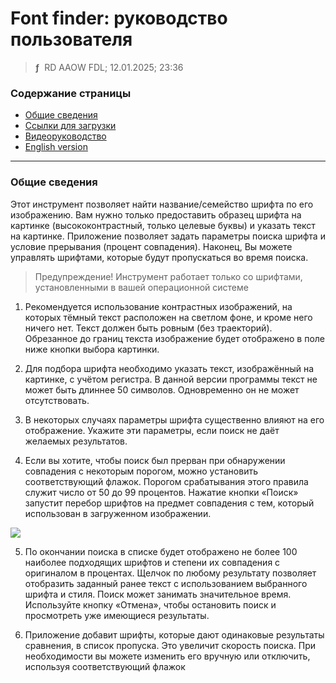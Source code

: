 # Font finder: руководство пользователя
> **ƒ** &nbsp;RD AAOW FDL; 12.01.2025; 23:36



### Содержание страницы

- [Общие сведения](#section-1)
- [Ссылки для загрузки](https://adslbarxatov.github.io/DPArray/ru#font-finder)
- [Видеоруководство](https://youtube.com/watch?v=S_zIDLUCoXM)
- [English version](https://adslbarxatov.github.io/FontFinder)

---

### Общие сведения

Этот инструмент позволяет найти название/семейство шрифта по его изображению. Вам нужно только
предоставить образец шрифта на картинке (высококонтрастный, только целевые буквы) и указать текст на картинке.
Приложение позволяет задать параметры поиска шрифта и условие прерывания (процент совпадения).
Наконец, Вы можете управлять шрифтами, которые будут пропускаться во время поиска.

> Предупреждение! Инструмент работает только со шрифтами, установленными в вашей операционной системе

1. Рекомендуется использование контрастных изображений, на которых тёмный текст расположен на светлом фоне,
и кроме него ничего нет. Текст должен быть ровным (без траекторий). Обрезанное до границ текста изображение
будет отображено в поле ниже кнопки выбора картинки.

2. Для подбора шрифта необходимо указать текст, изображённый на картинке, с учётом регистра.  В данной версии
программы текст не может быть длиннее 50 символов. Одновременно он не может отсутствовать.

3. В некоторых случаях параметры шрифта существенно влияют на его отображение. Укажите эти параметры,
если поиск не даёт желаемых результатов.

4. Если вы хотите, чтобы поиск был прерван при обнаружении совпадения с некоторым порогом, можно установить
соответствующий флажок. Порогом срабатывания этого правила служит число от 50 до 99 процентов. Нажатие кнопки
«Поиск» запустит перебор шрифтов на предмет совпадения с тем, который использован в загруженном изображении.

<img src="/FontFinder/img/main_ru.png" />

5. По окончании поиска в списке будет отображено не более 100 наиболее подходящих шрифтов и степени их совпадения
с оригиналом в процентах. Щелчок по любому результату позволяет отобразить заданный ранее текст с использованием
выбранного шрифта и стиля. Поиск может занимать значительное время. Используйте кнопку «Отмена», чтобы остановить
поиск и просмотреть уже имеющиеся результаты.

6. Приложение добавит шрифты, которые дают одинаковые результаты сравнения, в список пропуска. Это увеличит
скорость поиска. При необходимости вы можете изменить его вручную или отключить, используя соответствующий флажок
